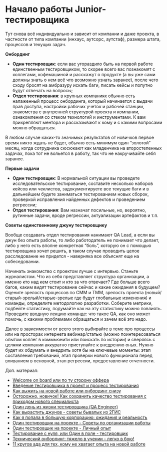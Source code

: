# Начало работы Junior-тестировщика

Тут снова всё индивидуально и зависит от компании и даже проекта, в частности от типа компании (инхаус, аутсорс, аутстаф), размера штата, процессов и текущих задач.

**Онбординг**

* **Один тестировщик**: если вас угораздило быть на первой работе единственным тестировщиком, то скорее всего вас познакомят с коллегами, кофемашиной и расскажут о продукте (а вы уже сами должны знать о нем всё что возможно узнать заранее), после чего сходу бросят на амбразуру искать баги, писать кейсы и попутно будут отвечать на вопросы;
* **Отдел тестирования**: в крупных компаниях обычно есть налаженный процесс онбординга, который начинается с выдачи прав доступа, настройки рабочих учеток и рабочей станции, знакомства с внутренней структурой проекта и компании, ознакомления со стеком технологий и инструментами. К вам прикрепляют ментора и рассказывают к кому и с какими вопросами можно обращаться.

В любом случае каких-то значимых результатов от новичков первое время никто ждать не будет, обычно есть минимум один “золотой” месяц, когда сотрудника сюсюкают как младенчика на второстепенных задачах, пока тот не вольется в работу, так что не накручивайте себя заранее.

**Первые задачи**

* **Один тестировщик**: В нормальной ситуации вы проведете исследовательское тестирование, составите несколько наборов кейсов или чеклистов, задокументируете все текущие баги и в дальнейшем будете заниматься тестированием новых сборок, проверкой исправления найденных дефектов и проведением регрессии;
* **Отдел тестирования**: Вам назначат посильные, но, вероятно, рутинные задачи, вроде регрессии, актуализации артефактов и т.п.

**Советы единственному джуну тестировщику**

Вообще создавать отдел тестирования нанимают QA Lead, а если вы джун без опыта работы, то либо работодатель не понимает что делает, либо у него есть вполне конкретная “боль”, которую он с помощью тестировщика хочет решить, в таком случае проводить целое расследование не придется - наверняка все объяснят еще на собеседовании.

Начинать знакомство с проектом лучше с интервью. Станьте журналистом. Что из себя представляет структура организации, а именно кто над кем стоит и кто за что отвечает? Где больше всего багов, каким видят тестирование сейчас и какие ожидания в будущем? Оцените зрелость процессов по CMM и TMM, зрелость проекта (новый/старый-зрелый/старые-зрелые где будут глобальные изменения) и команды, определите методологию разработки. Соберите метрики, подбейте статистику, подумайте как на эту статистику можно повлиять. Проведите вводную лекцию команде: что такое QA, как оно может помочь, с какими проблемами обращаться и зачем всё это надо.

Далее в зависимости от всего этого выбирайте в теме про процессы или на просторах интернета вебинар/статью (можно поинтересоваться опытом коллег в коммьюнити или поискать по истории) и сверяясь с целями компании аккуратно приступайте к внедрению оных. Нужно будет их обдумать и внедрить хотя бы на ключевые моменты: этап составления требований, этап проверки нового функционала перед вливанием в основной, этап регрессии, предоставление отчетности.

Доп. материал:

* [Welcome on board или по ту сторону оффера](https://habr.com/ru/post/550864/)
* [Введение тестировщика в проект и процесс тестирования](https://www.youtube.com/watch?v=DyeDxg6Olh8)
* [Как выжить на новой работе или онбординг снизу](https://red-foks.medium.com/%D0%BA%D0%B0%D0%BA-%D0%B2%D1%8B%D0%B6%D0%B8%D1%82%D1%8C-%D0%BD%D0%B0-%D0%BD%D0%BE%D0%B2%D0%BE%D0%B9-%D1%80%D0%B0%D0%B1%D0%BE%D1%82%D0%B5-%D0%B8%D0%BB%D0%B8-%D0%BE%D0%BD%D0%B1%D0%BE%D1%80%D0%B4%D0%B8%D0%BD%D0%B3-%D1%81%D0%BD%D0%B8%D0%B7%D1%83-8e95c7c4ac0c)
* [Осторожно, новичок! Как сохранить качество тестирования с приходом нового специалиста](https://habr.com/ru/company/icl\_services/blog/660871/)
* [Один день из жизни тестировщика (QA Engineer)](https://www.youtube.com/watch?v=KIrbcOdNDZI)
* [Как вырастить джунов - советы бывалых из 2ГИС](https://habr.com/ru/company/2gis/blog/649175/)
* [Как я попала в большую корпорацию: ожидания и реальность](https://habr.com/ru/company/dell\_technologies/blog/583064/)
* [Один тестировщик на проекте - Советы по организации работы](https://www.youtube.com/watch?v=yL5TNJsgjkM\&feature=youtu.be)
* [Один тестировщик на проекте - Личный опыт](https://www.youtube.com/watch?v=KkgDW2kRDNo)
* [Тестирование с нуля, или Один в поле - тестировщик](https://habr.com/ru/company/citymobil/blog/589729/)
* [Технический онбординг: тяжело в учении - легко в бою!](https://www.youtube.com/watch?v=tGu5IVlCL8o)
* [11 кругов ада для тех, кому не хватает опыта на новой работе](https://habr.com/ru/post/414471/)

